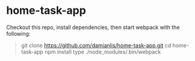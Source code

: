 # home-task-app

Checkout this repo, install dependencies, then start webpack with the following:

> git clone https://github.com/damianlis/home-task-app.git
> cd home-task-app
> npm install
> type ./node_modules/.bin/webpack
